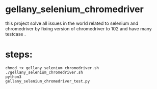 # gellany_selenium_chromedriver
this project solve all issues in the world related to selenium and chromedriver by fixing version of chromedriver to 102 and have many testcase .

# steps:

<code>chmod +x gellany_selenium_chromedriver.sh</code><br>
<code>./gellany_selenium_chromedriver.sh</code><br>
<code>python3 gellany_selenium_chromedriver_test.py</code><br>
